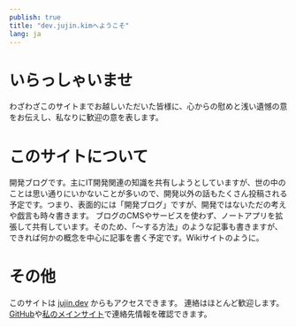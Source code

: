 ```yaml
---
publish: true
title: "dev.jujin.kimへようこそ"
lang: ja
---
```


# いらっしゃいませ
わざわざこのサイトまでお越しいただいた皆様に、心からの慰めと浅い遺憾の意をお伝えし、私なりに歓迎の意を表します。

# このサイトについて
開発ブログです。主にIT開発関連の知識を共有しようとしていますが、世の中のことは思い通りにいかないことが多いので、開発以外の話もたくさん投稿される予定です。つまり、表面的には「開発ブログ」ですが、開発ではないただの考えや戯言も時々書きます。
ブログのCMSやサービスを使わず、ノートアプリを拡張して共有しています。そのため、「〜する方法」のような記事も書きますが、できれば何かの概念を中心に記事を書く予定です。Wikiサイトのように。

# その他
このサイトは [jujin.dev](https://juijn.dev) からもアクセスできます。
連絡はほとんど歓迎します。[GitHub](https://github.com/jujinkim)や[私のメインサイト](https://jujin.kim)で連絡先情報を確認できます。
